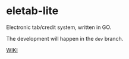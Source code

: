 # eletab-lite
Electronic tab/credit system, written in GO.

The development will happen in the `dev` branch.

[WIKI](https://github.com/osoderholm/eletab-lite/wiki)
